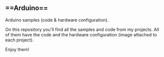 ==Arduino==
-----------

Arduino samples (code & hardware configuration).

On this repository you'll find all the samples and code from my projects. All of them have the code and the hardware configuration (image attached to each project).

Enjoy them!
